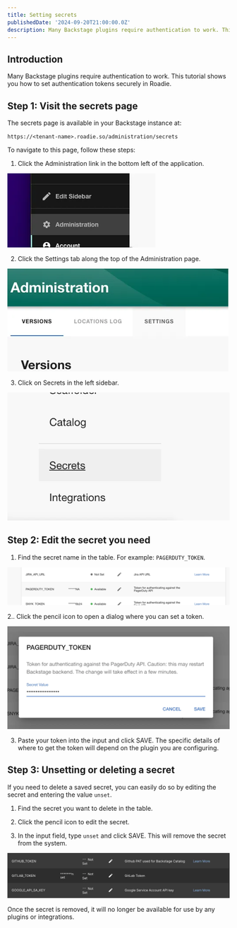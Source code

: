 ```yaml
---
title: Setting secrets
publishedDate: '2024-09-20T21:00:00.0Z'
description: Many Backstage plugins require authentication to work. This tutorial shows you how to set authentication tokens securely in Roadie.
---
```


## Introduction

Many Backstage plugins require authentication to work. This tutorial shows you how to set authentication tokens securely in Roadie.

## Step 1: Visit the secrets page

The secrets page is available in your Backstage instance at:

```
https://<tenant-name>.roadie.so/administration/secrets
```

To navigate to this page, follow these steps:

1. Click the Administration link in the bottom left of the application.

![A link that says "Administration"](./administration-link.webp)

2. Click the Settings tab along the top of the Administration page.

![A link that says "Settings"](./settings-link.webp)

3. Click on Secrets in the left sidebar.

![A link that says "Secrets"](./secrets-link.webp)

## Step 2: Edit the secret you need

1. Find the secret name in the table. For example: `PAGERDUTY_TOKEN`.

![A table row with the name PAGERDUTY_TOKEN, an edit icon as a button and a short description of what the token does](./pagerduty-secret.webp)

2.. Click the pencil icon to open a dialog where you can set a token.

![A modal dialog with an input where we can input a secret and a save button](./set-token-dialog.webp)

3. Paste your token into the input and click SAVE. The specific details of where to get the token will depend on the plugin you are configuring.

## Step 3: Unsetting or deleting a secret

If you need to delete a saved secret, you can easily do so by editing the secret and entering the value `unset`.

1. Find the secret you want to delete in the table.

2. Click the pencil icon to edit the secret.

3. In the input field, type `unset` and click SAVE. This will remove the secret from the system.

![The table row will reflect that a secret has been unset](./unset-secret-confirmation.webp)

Once the secret is removed, it will no longer be available for use by any plugins or integrations.
